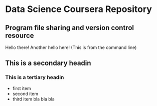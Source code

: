 # Data Science Coursera Repository
Program file sharing and version control resource
---
Hello there!
Another hello here! (This is from the command line)

## This is a secondary headin
### This is a tertiary headin

* first item
* second item
* third item bla bla bla




